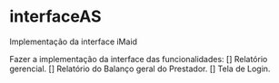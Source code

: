 # interfaceAS
Implementação da interface iMaid

Fazer a implementação da interface das funcionalidades:
[] Relatório gerencial.
[] Relatório do Balanço geral do Prestador.
[] Tela de Login.
